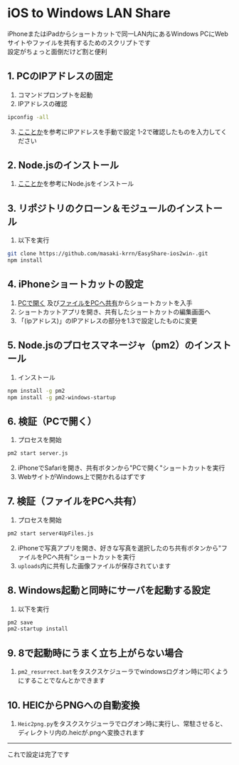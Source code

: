 # iOS to Windows LAN Share

iPhoneまたはiPadからショートカットで同一LAN内にあるWindows PCにWebサイトやファイルを共有するためのスクリプトです  
設定がちょっと面倒だけど割と便利

## 1. PCのIPアドレスの固定
1. コマンドプロンプトを起動  
2. IPアドレスの確認  
```bash
ipconfig -all
```
3. [こことか](https://www.buffalo.jp/support/faq/detail/15257.html)を参考にIPアドレスを手動で設定 1-2で確認したものを入力してください

## 2. Node.jsのインストール
1. [こことか](https://medium-company.com/node-js%E3%81%AE%E3%82%A4%E3%83%B3%E3%82%B9%E3%83%88%E3%83%BC%E3%83%AB%E6%89%8B%E9%A0%86/)を参考にNode.jsをインストール  
  
## 3. リポジトリのクローン＆モジュールのインストール
1. 以下を実行
```bash
git clone https://github.com/masaki-krrn/EasyShare-ios2win-.git  
npm install
```
  
## 4. iPhoneショートカットの設定
1. [PCで開く](https://www.icloud.com/shortcuts/71b8ca2c4a31428cb14c0a40dd08ce51) 及び[ファイルをPCへ共有](https://www.icloud.com/shortcuts/b73b3bcd178a4710969978924372e05c)からショートカットを入手  
2. ショートカットアプリを開き、共有したショートカットの編集画面へ      
3. 「(ipアドレス)」のIPアドレスの部分を1.3で設定したものに変更
  
## 5. Node.jsのプロセスマネージャ（pm2）のインストール
1. インストール
```bash
npm install -g pm2  
npm install -g pm2-windows-startup
```
## 6. 検証（PCで開く）
1. プロセスを開始
```bash
pm2 start server.js
```
2. iPhoneでSafariを開き、共有ボタンから"PCで開く"ショートカットを実行      
3. WebサイトがWindows上で開かれるはずです     
  
## 7. 検証（ファイルをPCへ共有）
1. プロセスを開始
```bash
pm2 start server4UpFiles.js
```
2. iPhoneで写真アプリを開き、好きな写真を選択したのち共有ボタンから"ファイルをPCへ共有"ショートカットを実行  
3. `uploads`内に共有した画像ファイルが保存されています  
  
## 8. Windows起動と同時にサーバを起動する設定
1. 以下を実行
```bash
pm2 save  
pm2-startup install
```
  
## 9. 8で起動時にうまく立ち上がらない場合
1. `pm2_resurrect.bat`をタスクスケジューラでwindowsログオン時に叩くようにすることでなんとかできます  
  
## 10. HEICからPNGへの自動変換
1.  `Heic2png.py`をタスクスケジューラでログオン時に実行し、常駐させると、ディレクトリ内の.heicが.pngへ変換されます   
  
---


これで設定は完了です  
